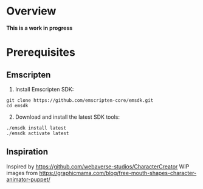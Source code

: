 # Overview

**This is a work in progress**

# Prerequisites

## Emscripten

1. Install Emscripten SDK:
```
git clone https://github.com/emscripten-core/emsdk.git
cd emsdk
```

2. Download and install the latest SDK tools:
```
./emsdk install latest
./emsdk activate latest
```

## Inspiration

Inspired by https://github.com/webaverse-studios/CharacterCreator
WIP images from https://graphicmama.com/blog/free-mouth-shapes-character-animator-puppet/

